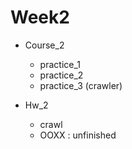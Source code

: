 # Week2
* Course_2
    *    practice_1
    *    practice_2
    *    practice_3 (crawler)

* Hw_2
    *  crawl 
    *  OOXX : unfinished
    
    
